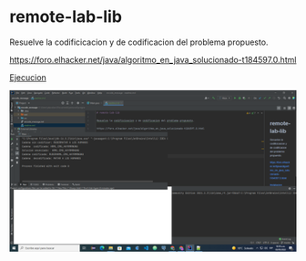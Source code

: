 # remote-lab-lib

Resuelve la codificicacion y de codificacion del problema propuesto.

https://foro.elhacker.net/java/algoritmo_en_java_solucionado-t184597.0.html


[Ejecucion](consoleRun.png)

![](consoleRun.png)




